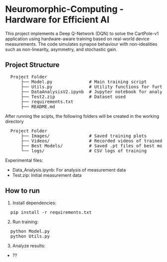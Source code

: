 # Neuromorphic-Computing - Hardware for Efficient AI 

This project implements a Deep Q-Network (DQN) to solve the CartPole-v1 application using hardware-aware training based on real-world device measurements. The code simulates synapse behaviour with non-idealities such as non-linearity, asymmetry, and stochastic gain.

## Project Structure
<pre>
  Project Folder
      ├── Model.py              # Main training script 
      ├── Utils.py              # Utility functions for further analysis
      ├── DataAnalysisV2.ipynb  # Jupyter notebook for analysis of neasurement data
      ├── Test2.zip             # Dataset used
      ├── requirements.txt
      ├── README.md
</pre>

After running the scipts, the following folders will be created in the working directory
<pre>
  Project Folder
      ├── Images/               # Saved training plots
      ├── Videos/               # Recorded videos of trained agents
      ├── Best Models/          # Saved .pt files of best models 
      └── logs/                 # CSV logs of training
</pre>


Experimental files:
 - Data_Analysis.ipynb: For analysis of measurement data
 - Test.zip: Initial measurement data


## How to run

1. Install dependencies:
<pre>
  pip install -r requirements.txt
</pre>

2. Run training:
<pre>
  python Model.py
  python Utils.py
</pre>

3. Analyze results:
- ??

